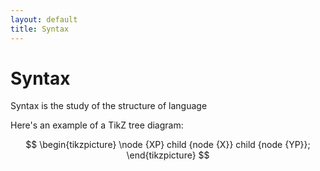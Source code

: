 ```yaml
---
layout: default
title: Syntax
---
```


# Syntax

Syntax is the study of the structure of language

Here's an example of a TikZ tree diagram:


$$
\begin{tikzpicture}
  \node {XP}
    child {node {X}}
    child {node {YP}};
\end{tikzpicture}
$$
